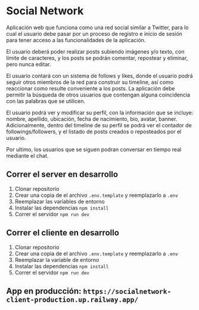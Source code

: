 # Social Network

Aplicación web que funciona como una red social similar a Twitter, para lo cual el usuario debe pasar por un proceso de registro e inicio de sesión para tener acceso a las funcionalidades de la aplicación. 

El usuario deberá poder realizar posts subiendo imágenes y/o texto, con límite de caracteres, y los posts se podrán comentar, repostear y eliminar, pero nunca editar.

El usuario contará con un sistema de follows y likes, donde el usuario podrá seguir otros miembros de la red para construir su timeline, así como reaccionar como resulte conveniente a los posts. La aplicación debe permitir la búsqueda de otros usuarios que contengan alguna coincidencia con las palabras que se utilicen.

El usuario podrá ver y modificar su perfil, con la información que se incluye: nombre, apellido, ubicación, fecha de nacimiento, bio, avatar, banner. Adicionalmente, dentro del timeline de su perfil se podrá ver el contador de followings/followers, y el listado de posts creados o reposteados por el usuario.

Por ultimo, los usuarios que se siguen podran conversar en tiempo real mediante el chat.

## Correr el server en desarrollo

1. Clonar repositorio
2. Crear una copia de el archivo ```.env.template``` y reemplazarlo a ```.env```
3. Reemplazar las variables de entorno
4. Instalar las dependencias ```npm install```
5. Correr el servidor ```npm run dev```

## Correr el cliente en desarrollo

1. Clonar repositorio
2. Crear una copia de el archivo ```.env.template``` y reemplazarlo a ```.env```
3. Reemplazar la variable de entorno
4. Instalar las dependencias ```npm install```
5. Correr el servidor ```npm run dev```


## App en producción: ```https://socialnetwork-client-production.up.railway.app/```